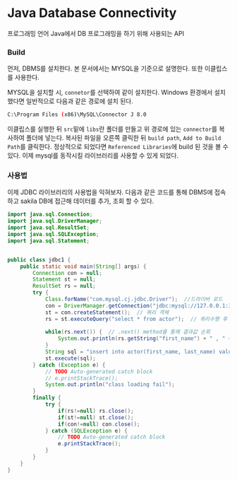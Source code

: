 # Java Database Connectivity
프로그래밍 언어 Java에서 DB 프로그래밍을 하기 위해 사용되는 API  

### Build
먼저, DBMS를 설치한다. 본 문서에서는 MYSQL을 기준으로 설명한다. 또한 이클립스를 사용한다.

MYSQL을 설치할 시, `connetor`를 선택하여 같이 설치한다. Windows 환경에서 설치했다면 일반적으로 다음과 같은 경로에 설치 된다. 
```bash
C:\Program Files (x86)\MySQL\Connector J 8.0
```  


이클립스를 실행한 뒤 `src`밑에 `libs`란 폴더를 만들고 위 경로에 있는 `connector`를 복사하여 폴더에 넣는다. 복사된 파일을 오른쪽 클릭한 뒤 `build path`, `Add to Build Path`를 클릭한다. 정상적으로 되었다면 `Referenced Libraries`에 build 된 것을 볼 수 있다. 이제 mysql를 동작시킬 라이브러리를 사용할 수 있게 되었다.  

### 사용법
이제 JDBC 라이브러리의 사용법을 익혀보자. 다음과 같은 코드를 통해 DBMS에 접속하고 sakila DB에 접근해 데이터를 추가, 조회 할 수 있다.
```java
import java.sql.Connection;
import java.sql.DriverManager;
import java.sql.ResultSet;
import java.sql.SQLException;
import java.sql.Statement;


public class jdbc1 {
	public static void main(String[] args) {
		Connection con = null;
		Statement st = null;
		ResultSet rs = null;
		try {
			Class.forName("com.mysql.cj.jdbc.Driver");  //드라이버 로드
			con = DriverManager.getConnection("jdbc:mysql://127.0.0.1:3306/sakila?serverTimezone=UTC&useUniCode=yes&characterEncoding=UTF-8","root","root123!");  // MYSQL DBMS의 sakila DB에 접속. 이 예제에서는 DBMS의 아이디 root, 비밀번호 root123
			st = con.createStatement();  // 쿼리 객체
			rs = st.executeQuery("select * from actor");  // 쿼리수행 후 결과 받기
			
			while(rs.next()) {  // .next() method를 통해 결과값 순회
				System.out.println(rs.getString("first_name") + " , " +rs.getInt("actor_id"));
			}
			String sql = "insert into actor(first_name, last_name) values('BBANG', 'SOYUN')";
			st.execute(sql);
		} catch (Exception e) {
			// TODO Auto-generated catch block
			// e.printStackTrace();
			System.out.println("class loading fail");
		}
		finally {
			try {
				if(rs!=null) rs.close();
				if(st!=null) st.close();
				if(con!=null) con.close();
			} catch (SQLException e) {
				// TODO Auto-generated catch block
				e.printStackTrace();
			}
		}
	}
}

```